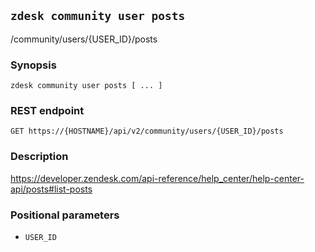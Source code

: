 ## `zdesk community user posts`

/community/users/{USER_ID}/posts

### Synopsis

    zdesk community user posts [ ... ]

### REST endpoint

    GET https://{HOSTNAME}/api/v2/community/users/{USER_ID}/posts

### Description

https://developer.zendesk.com/api-reference/help_center/help-center-api/posts#list-posts

### Positional parameters

* `USER_ID`

